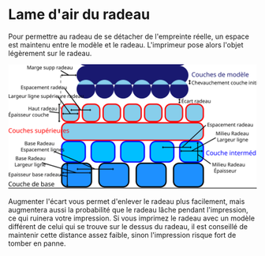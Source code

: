 Lame d'air du radeau
===

Pour permettre au radeau de se détacher de l'empreinte réelle, un espace est maintenu entre le modèle et le radeau. L'imprimeur pose alors l'objet légèrement sur le radeau.

![Dimensions relatives au radeau](../images/raft_dimensions_fr.svg)

Augmenter l'écart vous permet d'enlever le radeau plus facilement, mais augmentera aussi la probabilité que le radeau lâche pendant l'impression, ce qui ruinera votre impression. Si vous imprimez le radeau avec un modèle différent de celui qui se trouve sur le dessus du radeau, il est conseillé de maintenir cette distance assez faible, sinon l'impression risque fort de tomber en panne.
